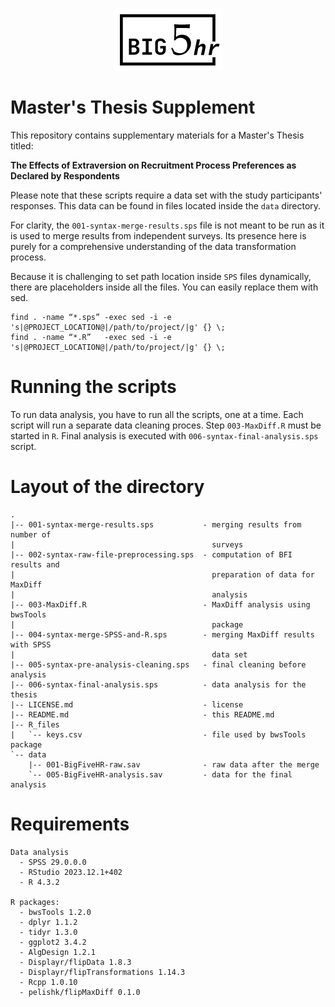<p align="center">
  <a href="https://big-five-hr.org"><img src="https://raw.githubusercontent.com/mkowsiak/big5hr/master/img/big5hr.png"></a>
</p>

# Master's Thesis Supplement

This repository contains supplementary materials for a Master's Thesis titled:

**The Effects of Extraversion on Recruitment Process Preferences as Declared by Respondents**

Please note that these scripts require a data set with the study participants' responses. This data can be found in files located inside the `data` directory.

For clarity, the `001-syntax-merge-results.sps` file is not meant to be run as it is used to merge results from independent surveys. Its presence here is purely for a comprehensive understanding of the data transformation process.

Because it is challenging to set path location inside `SPS` files dynamically, there are placeholders inside all the files. You can easily replace them with sed.

```
find . -name “*.sps” -exec sed -i -e 's|@PROJECT_LOCATION@|/path/to/project/|g' {} \;
find . -name “*.R”   -exec sed -i -e 's|@PROJECT_LOCATION@|/path/to/project/|g' {} \;
```
# Running the scripts

To run data analysis, you have to run all the scripts, one at a time. Each script will run a separate data cleaning proces. Step `003-MaxDiff.R` must be started in `R`. Final analysis is executed with `006-syntax-final-analysis.sps` script.

# Layout of the directory

```
.
|-- 001-syntax-merge-results.sps           - merging results from number of
|                                            surveys
|-- 002-syntax-raw-file-preprocessing.sps  - computation of BFI results and
|                                            preparation of data for MaxDiff
|                                            analysis
|-- 003-MaxDiff.R                          - MaxDiff analysis using bwsTools
|                                            package
|-- 004-syntax-merge-SPSS-and-R.sps        - merging MaxDiff results with SPSS
|                                            data set
|-- 005-syntax-pre-analysis-cleaning.sps   - final cleaning before analysis
|-- 006-syntax-final-analysis.sps          - data analysis for the thesis
|-- LICENSE.md                             - license
|-- README.md                              - this README.md
|-- R_files
|   `-- keys.csv                           - file used by bwsTools package
`-- data
    |-- 001-BigFiveHR-raw.sav              - raw data after the merge
    `-- 005-BigFiveHR-analysis.sav         - data for the final analysis
```

# Requirements

```
Data analysis
  - SPSS 29.0.0.0
  - RStudio 2023.12.1+402
  - R 4.3.2

R packages:
  - bwsTools 1.2.0
  - dplyr 1.1.2
  - tidyr 1.3.0
  - ggplot2 3.4.2
  - AlgDesign 1.2.1
  - Displayr/flipData 1.8.3
  - Displayr/flipTransformations 1.14.3
  - Rcpp 1.0.10
  - pelishk/flipMaxDiff 0.1.0
```
